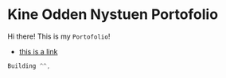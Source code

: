 # Kine Odden Nystuen Portofolio

Hi there! This is my `Portofolio`!

- [this is a link](https://github.com)

```js
Building ^^,
```
